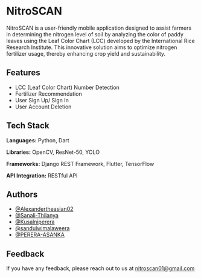# NitroSCAN

NitroSCAN is a user-friendly mobile application designed to assist farmers in determining the nitrogen level of soil by analyzing the color of paddy leaves using the Leaf Color Chart (LCC) developed by the International Rice Research Institute. This innovative solution aims to optimize nitrogen fertilizer usage, thereby enhancing crop yield and sustainability.

## Features

- LCC (Leaf Color Chart) Number Detection
- Fertilizer Recommendation
- User Sign Up/ Sign In
- User Account Deletion

## Tech Stack

**Languages:** Python, Dart

**Libraries:** OpenCV, ResNet-50, YOLO

**Frameworks:** Django REST Framework, Flutter, TensorFlow

**API Integration:** RESTful API

## Authors

- [@Alexandertheasian02](https://github.com/Alexandertheasian02)
- [@Sanali-Thilanya](https://github.com/Sanali-Thilanya)
- [@Kusalniperera](https://github.com/Kusalniperera)
- [@sandulwimalaweera](https://github.com/sandulwimalaweera)
- [@PERERA-ASANKA](https://github.com/PERERA-ASANKA)

## Feedback

If you have any feedback, please reach out to us at nitroscan01@gmail.com

